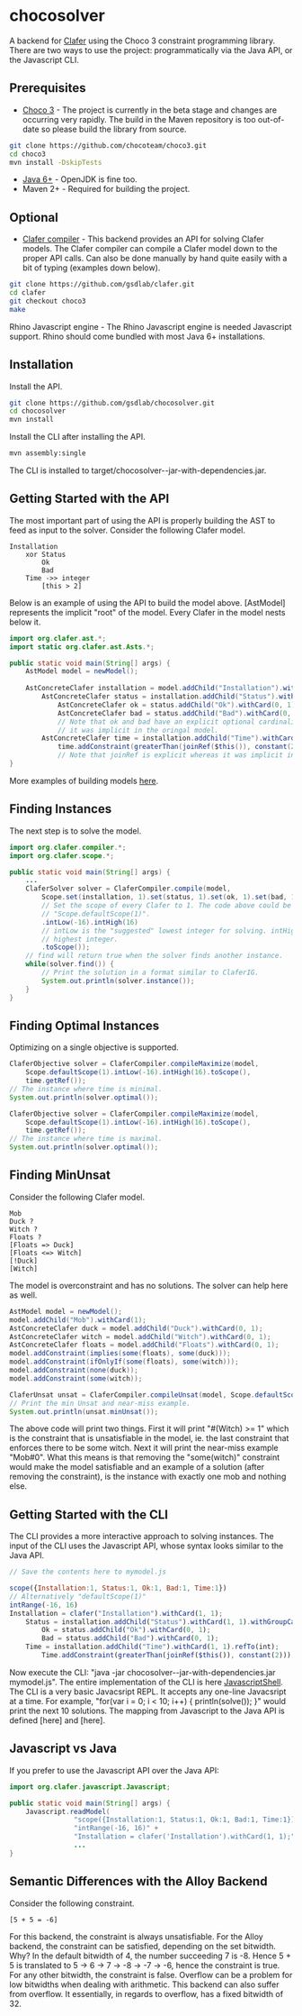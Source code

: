 chocosolver
===========

A backend for [Clafer](http://clafer.org) using the Choco 3 constraint programming library. There are two ways to use the project: programmatically via the Java API, or the Javascript CLI.

Prerequisites
-------------
* [Choco 3](https://github.com/chocoteam/choco3.git) - The project is currently in the beta stage and changes are occurring very rapidly. The build in the Maven repository is too out-of-date so please build the library from source.
```bash
git clone https://github.com/chocoteam/choco3.git
cd choco3
mvn install -DskipTests
```
* [Java 6+](http://www.oracle.com/technetwork/java/javase/downloads/index.html) - OpenJDK is fine too.
* Maven 2+ - Required for building the project.

Optional
--------
* [Clafer compiler](https://github.com/gsdlab/clafer) - This backend provides an API for solving Clafer models. The Clafer compiler can compile a Clafer model down to the proper API calls. Can also be done manually by hand quite easily with a bit of typing (examples down below).
```bash
git clone https://github.com/gsdlab/clafer.git
cd clafer
git checkout choco3
make
```
Rhino Javascript engine - The Rhino Javascript engine is needed Javascript support. Rhino should come bundled with most Java 6+ installations.

Installation
------------
Install the API.
```bash
git clone https://github.com/gsdlab/chocosolver.git
cd chocosolver
mvn install
```
Install the CLI after installing the API.
```bash
mvn assembly:single
```
The CLI is installed to target/chocosolver-<version>-jar-with-dependencies.jar.

Getting Started with the API
----------------------------
The most important part of using the API is properly building the AST to feed as input to the solver. Consider the following Clafer model.
```clafer
Installation
    xor Status
        Ok
        Bad
    Time ->> integer
        [this > 2]
```
Below is an example of using the API to build the model above. [AstModel] represents the implicit "root" of the model. Every Clafer in the model nests below it.
```java
import org.clafer.ast.*;
import static org.clafer.ast.Asts.*;

public static void main(String[] args) {
    AstModel model = newModel();
    
    AstConcreteClafer installation = model.addChild("Installation").withCard(1, 1);
        AstConcreteClafer status = installation.addChild("Status").withCard(1, 1).withGroupCard(1, 1);
            AstConcreteClafer ok = status.addChild("Ok").withCard(0, 1);
            AstConcreteClafer bad = status.addChild("Bad").withCard(0, 1);
            // Note that ok and bad have an explicit optional cardinality, whereas
            // it was implicit in the oringal model.
        AstConcreteClafer time = installation.addChild("Time").withCard(1, 1).refTo(IntType);
            time.addConstraint(greaterThan(joinRef($this()), constant(2)));
            // Note that joinRef is explicit whereas it was implicit in the original model.
}
```
More examples of building models [here](link).

Finding Instances
-----------------
The next step is to solve the model.
```java
import org.clafer.compiler.*;
import org.clafer.scope.*;

public static void main(String[] args) {
    ...
    ClaferSolver solver = ClaferCompiler.compile(model, 
        Scope.set(installation, 1).set(status, 1).set(ok, 1).set(bad, 1).set(time, 1)
        // Set the scope of every Clafer to 1. The code above could be replaced with
        // "Scope.defaultScope(1)".
        .intLow(-16).intHigh(16)
        // intLow is the "suggested" lowest integer for solving. intHigh is the "suggested"
        // highest integer.
        .toScope());
    // find will return true when the solver finds another instance.
    while(solver.find()) {
        // Print the solution in a format similar to ClaferIG.
        System.out.println(solver.instance());
    }
}
```

Finding Optimal Instances
-------------------------
Optimizing on a single objective is supported.
```java
ClaferObjective solver = ClaferCompiler.compileMaximize(model, 
    Scope.defaultScope(1).intLow(-16).intHigh(16).toScope(), 
    time.getRef());
// The instance where time is minimal.
System.out.println(solver.optimal());

ClaferObjective solver = ClaferCompiler.compileMaximize(model, 
    Scope.defaultScope(1).intLow(-16).intHigh(16).toScope(), 
    time.getRef());
// The instance where time is maximal.
System.out.println(solver.optimal());
```

Finding MinUnsat
----------------
Consider the following Clafer model.
```clafer
Mob
Duck ?
Witch ?
Floats ?
[Floats => Duck]
[Floats <=> Witch]
[!Duck]
[Witch]
```
The model is overconstraint and has no solutions. The solver can help here as well.
```java
AstModel model = newModel();
model.addChild("Mob").withCard(1);
AstConcreteClafer duck = model.addChild("Duck").withCard(0, 1);
AstConcreteClafer witch = model.addChild("Witch").withCard(0, 1);
AstConcreteClafer floats = model.addChild("Floats").withCard(0, 1);
model.addConstraint(implies(some(floats), some(duck)));
model.addConstraint(ifOnlyIf(some(floats), some(witch)));
model.addConstraint(none(duck));
model.addConstraint(some(witch));

ClaferUnsat unsat = ClaferCompiler.compileUnsat(model, Scope.defaultScope(1).toScope());
// Print the min Unsat and near-miss example.
System.out.println(unsat.minUnsat());
```
The above code will print two things. First it will print "#(Witch) >= 1" which is the constraint that is unsatisfiable in the model, ie. the last constraint that enforces there to be some witch. Next it will print the near-miss example "Mob#0". What this means is that removing the "some(witch)" constraint would make the model satisfiable and an example of a solution (after removing the constraint), is the instance with exactly one mob and nothing else.

Getting Started with the CLI
----------------------------
The CLI provides a more interactive approach to solving instances. The input of the CLI uses the Javascript API, whose syntax looks similar to the Java API.
```javascript
// Save the contents here to mymodel.js

scope({Installation:1, Status:1, Ok:1, Bad:1, Time:1})
// Alternatively "defaultScope(1)"
intRange(-16, 16)
Installation = clafer("Installation").withCard(1, 1);
    Status = installation.addChild("Status").withCard(1, 1).withGroupCard(1, 1);
        Ok = status.addChild("Ok").withCard(0, 1);
        Bad = status.addChild("Bad").withCard(0, 1);
    Time = installation.addChild("Time").withCard(1, 1).refTo(int);
        Time.addConstraint(greaterThan(joinRef($this()), constant(2)));
```
Now execute the CLI: "java -jar chocosolver-<version>-jar-with-dependencies.jar mymodel.js". The entire implementation of the CLI is here [JavascriptShell](link). The CLI is a very basic Javacsript REPL. It accepts any one-line Javacsript at a time. For example, "for(var i = 0; i < 10; i++) { println(solve()); }" would print the next 10 solutions. The mapping from Javascript to the Java API is defined [here] and [here].

Javascript vs Java
------------------
If you prefer to use the Javascript API over the Java API:
```java
import org.clafer.javascript.Javascript;

public static void main(String[] args) {
    Javascript.readModel(
                "scope({Installation:1, Status:1, Ok:1, Bad:1, Time:1})\n" +
                "intRange(-16, 16)" +
                "Installation = clafer('Installation').withCard(1, 1);" +
                ...
}
```

Semantic Differences with the Alloy Backend
-------------------------------------------
Consider the following constraint.
```clafer
[5 + 5 = -6]
```
For this backend, the constraint is always unsatisfiable. For the Alloy backend, the constraint can be satisfied, depending on the set bitwidth. Why? In the default bitwidth of 4, the number succeeding 7 is -8. Hence 5 + 5 is translated to 5 -> 6 -> 7 -> -8 -> -7 -> -6, hence the constraint is true. For any other bitwidth, the constraint is false. Overflow can be a problem for low bitwidths when dealing with arithmetic. This backend can also suffer from overflow. It essentially, in regards to overflow, has a fixed bitwidth of 32.